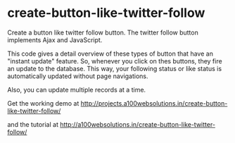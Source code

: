 create-button-like-twitter-follow
=================================

Create a button like twitter follow button. The twitter follow button implements Ajax and JavaScript.  

This code gives a detail overview of these types of button that have an "instant update" feature. So,
whenever you click on thes buttons, they fire an update to the database. This way, your following status or like status
is automatically updated without page navigations.

Also, you can update multiple records at a time. 

Get the working demo at http://projects.a100websolutions.in/create-button-like-twitter-follow/

and the tutorial at http://a100websolutions.in/create-button-like-twitter-follow/
